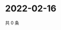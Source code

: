 # 2022-02-16

共 0 条

<!-- BEGIN WEIBO -->
<!-- 最后更新时间 Wed Feb 16 2022 13:00:29 GMT+0800 (China Standard Time) -->

<!-- END WEIBO -->
